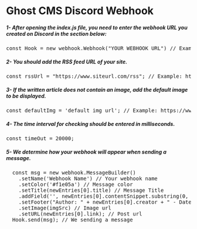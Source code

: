 # Ghost CMS Discord Webhook

##### 1- After opening the index.js file, you need to enter the webhook URL you created on Discord in the section below:

<pre>
const Hook = new webhook.Webhook("YOUR WEBHOOK URL") // Example: https://discord.com/api/webhooks/WEBHOOK_ID/WEBHOOK_TOKEN
</pre>

##### 2- You should add the RSS feed URL of your site.

<pre>
const rssUrl = "https://www.siteurl.com/rss"; // Example: https://www.ise.town/rss
</pre>

##### 3- If the written article does not contain an image, add the default image to be displayed.

<pre>
const defaultImg = 'default img url'; // Example: https://www.ise.town/content/images/2023/04/town.png
</pre>

##### 4- The time interval for checking should be entered in milliseconds.

<pre>
const timeOut = 20000;
</pre>

##### 5- We determine how your webhook will appear when sending a message.
<pre>
  const msg = new webhook.MessageBuilder()
    .setName('Webhook Name') // Your webhook name
    .setColor('#f1e05a') // Message color
    .setTitle(newEntries[0].title) // Message Title
    .addField('', newEntries[0].contentSnippet.substring(0, 120) + "...") // We adding new field for short content
    .setFooter("Author: " + newEntries[0].creator + " - Datetime: " + formattedDate + " " + formattedTime) // Setting footer
    .setImage(imgSrc) // Image url
    .setURL(newEntries[0].link); // Post url
  Hook.send(msg); // We sending a message
</pre>
